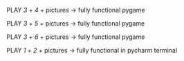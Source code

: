 PLAY _3_ + _4_ + pictures -> fully functional pygame 

PLAY _3_ + _5_ + pictures -> fully functional pygame 

PLAY _3_ + _6_ + pictures -> fully functional pygame 

PLAY _1_ + _2_ + pictures -> fully functional in pycharm terminal
